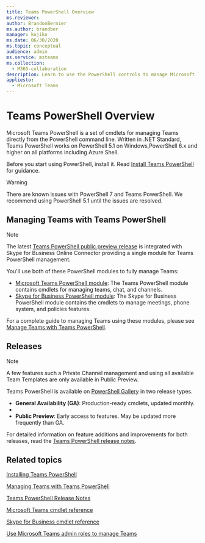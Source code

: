 ```yaml
---
title: Teams PowerShell Overview
ms.reviewer: 
author: BrandonBernier
ms.author: brandber
manager: kojiko
ms.date: 06/30/2020
ms.topic: conceptual
audience: admin
ms.service: msteams
ms.collection: 
  - M365-collaboration
description: Learn to use the PowerShell controls to manage Microsoft Teams.
appliesto: 
  - Microsoft Teams
---
```


# Teams PowerShell Overview

Microsoft Teams PowerShell is a set of cmdlets for managing Teams directly from the PowerShell command line. Written in .NET Standard, Teams PowerShell works on PowerShell 5.1 on Windows,PowerShell 6.x and higher on all platforms including Azure Shell.

Before you start using PowerShell, install it. Read [Install Teams PowerShell](teams-powershell-install.md) for guidance.

> [!WARNING]
> There are known issues with PowerShell 7 and Teams PowerShell. We recommend using PowerShell 5.1 until the issues are resolved.

## Managing Teams with Teams PowerShell

> [!NOTE]
> The latest [Teams PowerShell public preview release](https://www.powershellgallery.com/packages/MicrosoftTeams/) is integrated with Skype for Business Online Connector providing a single module for Teams PowerShell management.

You'll use both of these PowerShell modules to fully manage Teams:

- [Microsoft Teams PowerShell module](https://www.powershellgallery.com/packages/MicrosoftTeams/): The Teams PowerShell module contains cmdlets for managing teams, chat, and channels.
- [Skype for Business PowerShell module](https://www.microsoft.com/download/details.aspx?id=39366): The Skype for Business PowerShell module contains the cmdlets to manage meetings, phone system, and policies features.

For a complete guide to managing Teams using these modules, please see [Manage Teams with Teams PowerShell](teams-powershell-managing-teams.md).

## Releases

> [!NOTE]
> A few features such a Private Channel management and using all available Team Templates are only available in Public Preview.

Teams PowerShell is available on [PowerShell Gallery](https://www.powershellgallery.com/packages/MicrosoftTeams) in two release types.

- **General Availability (GA)**: Production-ready cmdlets, updated monthly.
- 
- **Public Preview**: Early access to features. May be updated more frequently than GA.

For detailed information on feature additions and improvements for both releases, read the [Teams PowerShell release notes](teams-powershell-release-notes.md).

## Related topics

[Installing Teams PowerShell](teams-powershell-install.md)

[Managing Teams with Teams PowerShell](teams-powershell-managing-teams.md)

[Teams PowerShell Release Notes](teams-powershell-release-notes.md)

[Microsoft Teams cmdlet reference](https://docs.microsoft.com/powershell/teams/?view=teams-ps)

[Skype for Business cmdlet reference](https://docs.microsoft.com/powershell/skype/intro?view=skype-ps)

[Use Microsoft Teams admin roles to manage Teams](using-admin-roles.md)
